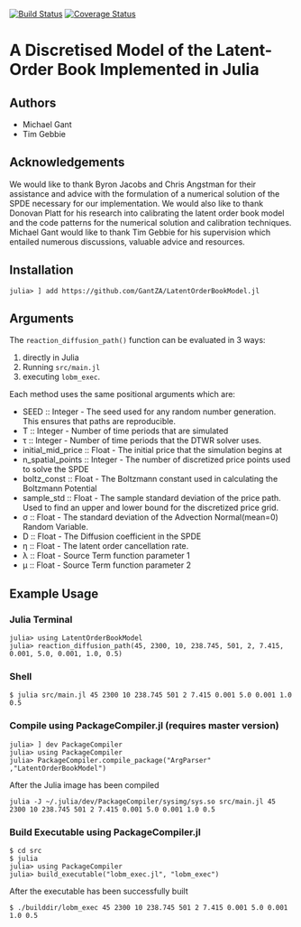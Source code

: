 [![Build Status](https://travis-ci.org/GantZA/LatentOrderBookModel.jl.svg?branch=master)](https://travis-ci.org/GantZA/LatentOrderBookModel.jl)
[![Coverage Status](https://coveralls.io/repos/github/GantZA/LatentOrderBookModel.jl/badge.svg?branch=master)](https://coveralls.io/github/GantZA/LatentOrderBookModel.jl?branch=master)

# A Discretised Model of the Latent-Order Book Implemented in Julia

## Authors
* Michael Gant
* Tim Gebbie 

## Acknowledgements

We would like to thank Byron Jacobs and Chris Angstman for their assistance and advice with the formulation of a numerical solution of the SPDE necessary for our implementation. We would also like to thank Donovan Platt for his research into calibrating the latent order book model and the code patterns for the numerical solution and calibration techniques. Michael Gant would like to thank Tim Gebbie for his supervision which entailed numerous discussions, valuable advice and resources.


## Installation

```
julia> ] add https://github.com/GantZA/LatentOrderBookModel.jl
```

## Arguments

The `reaction_diffusion_path()` function can be evaluated in 3 ways:
1) directly in Julia
2) Running `src/main.jl`
3) executing `lobm_exec`.

Each method uses the same positional arguments which are:
* SEED :: Integer - The seed used for any random number generation. This ensures that paths are reproducible.
* T :: Integer - Number of time periods that are simulated
* τ :: Integer - Number of time periods that the DTWR solver uses.
* initial_mid_price :: Float - The initial price that the simulation begins at
* n_spatial_points :: Integer - The number of discretized price points used to solve the SPDE
* boltz_const :: Float - The Boltzmann constant used in calculating the Boltzmann Potential
* sample_std :: Float - The sample standard deviation of the price path. Used to find an upper and lower bound for the discretized price grid.
* σ :: Float - The standard deviation of the Advection Normal(mean=0) Random Variable.   
* D :: Float - The Diffusion coefficient in the SPDE
* η :: Float - The latent order cancellation rate.
* λ :: Float - Source Term function parameter 1
* μ :: Float - Source Term function parameter 2
## Example Usage

### Julia Terminal

```
julia> using LatentOrderBookModel
julia> reaction_diffusion_path(45, 2300, 10, 238.745, 501, 2, 7.415, 0.001, 5.0, 0.001, 1.0, 0.5)

```

### Shell
```
$ julia src/main.jl 45 2300 10 238.745 501 2 7.415 0.001 5.0 0.001 1.0 0.5
```

### Compile using PackageCompiler.jl (requires master version)

```
julia> ] dev PackageCompiler
julia> using PackageCompiler
julia> PackageCompiler.compile_package("ArgParser" ,"LatentOrderBookModel")

```
After the Julia image has been compiled
```
julia -J ~/.julia/dev/PackageCompiler/sysimg/sys.so src/main.jl 45 2300 10 238.745 501 2 7.415 0.001 5.0 0.001 1.0 0.5

```

### Build Executable using PackageCompiler.jl

```
$ cd src
$ julia
julia> using PackageCompiler
julia> build_executable("lobm_exec.jl", "lobm_exec")

```
After the executable has been successfully built
```
$ ./builddir/lobm_exec 45 2300 10 238.745 501 2 7.415 0.001 5.0 0.001 1.0 0.5
```
